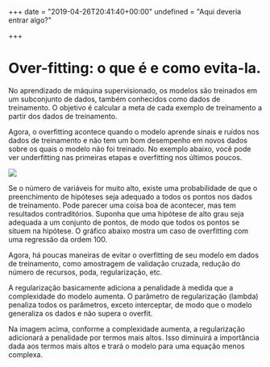 +++
date = "2019-04-26T20:41:40+00:00"
undefined = "Aqui deveria entrar algo?"

+++
# Over-fitting: o que é e como evita-la.

No aprendizado de máquina supervisionado, os modelos são treinados em um subconjunto de dados, também conhecidos como dados de treinamento. O objetivo é calcular a meta de cada exemplo de treinamento a partir dos dados de treinamento.

Agora, o overfitting acontece quando o modelo aprende sinais e ruídos nos dados de treinamento e não tem um bom desempenho em novos dados sobre os quais o modelo não foi treinado. No exemplo abaixo, você pode ver underfitting nas primeiras etapas e overfitting nos últimos poucos.

![](/uploads/fig-2-underfit-optimum-overfit.png)

Se o número de variáveis for muito alto, existe uma probabilidade de que o preenchimento de hipóteses seja adequado a todos os pontos nos dados de treinamento. Pode parecer uma coisa boa de acontecer, mas tem resultados contraditórios. Suponha que uma hipótese de alto grau seja adequada a um conjunto de pontos, de modo que todos os pontos se situem na hipótese. O gráfico abaixo mostra um caso de overfitting com uma regressão da ordem 100.

Agora, há poucas maneiras de evitar o overfitting de seu modelo em dados de treinamento, como amostragem de validação cruzada, redução do número de recursos, poda, regularização, etc.

A regularização basicamente adiciona a penalidade à medida que a complexidade do modelo aumenta. O parâmetro de regularização (lambda) penaliza todos os parâmetros, exceto interceptar, de modo que o modelo generaliza os dados e não supera o overfit.

Na imagem acima, conforme a complexidade aumenta, a regularização adicionará a penalidade por termos mais altos. Isso diminuirá a importância dada aos termos mais altos e trará o modelo para uma equação menos complexa.